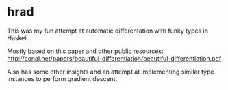 # hrad

This was my fun attempt at automatic differentation with funky types in Haskell.

Mostly based on this paper and other public resources: http://conal.net/papers/beautiful-differentiation/beautiful-differentiation.pdf

Also has some other insights and an attempt at implementing similar type instances to perform gradient descent.
